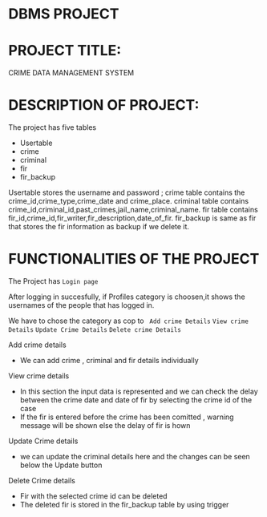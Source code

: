 # DBMS PROJECT
# PROJECT TITLE:

CRIME DATA MANAGEMENT SYSTEM

# DESCRIPTION OF PROJECT:

The project has five tables
- Usertable
- crime
- criminal
- fir
- fir_backup

Usertable stores the username and password ;
crime table contains the crime_id,crime_type,crime_date and crime_place.
criminal table contains crime_id,criminal_id,past_crimes,jail_name,criminal_name.
fir table contains fir_id,crime_id,fir_writer,fir_description,date_of_fir.
fir_backup is same as fir that stores the fir information as backup if we delete it.


# FUNCTIONALITIES OF THE PROJECT

The Project has 
`
Login page
`

After logging in succesfully,
if Profiles category is choosen,it shows the usernames of the people that has logged in.

We have to chose the category as cop to 
`
Add crime Details`
`
View crime Details
`
`
Update Crime Details
`
`Delete crime Details
`


Add crime details
- We can add crime , criminal and fir details individually

View crime details
- In this section the input data is represented and we can check the delay between the crime date and date of fir by selecting the crime id of the case 
- If the fir is entered before the crime has been comitted , warning message will be shown else the delay of fir is hown

Update Crime details
- we can update the criminal details here and the changes can be seen below the Update button

Delete Crime details
- Fir with the selected crime id can be deleted 
- The deleted fir is stored in the fir_backup table by using trigger





